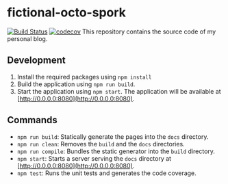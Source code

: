 # fictional-octo-spork
[![Build Status](https://travis-ci.org/Dilatorily/fictional-octo-spork.svg?branch=master)](https://travis-ci.org/Dilatorily/fictional-octo-spork) [![codecov](https://codecov.io/gh/Dilatorily/fictional-octo-spork/branch/main/graph/badge.svg)](https://codecov.io/gh/Dilatorily/fictional-octo-spork)
This repository contains the source code of my personal blog.

## Development
1. Install the required packages using `npm install`
2. Build the application using `npm run build`.
3. Start the application using `npm start`. The application will be available at [http://0.0.0.0:8080](http://0.0.0.0:8080).

## Commands
- `npm run build`: Statically generate the pages into the `docs` directory.
- `npm run clean`: Removes the `build` and the `docs` directories.
- `npm run compile`: Bundles the static generator into the `build` directory.
- `npm start`: Starts a server serving the `docs` directory at [http://0.0.0.0:8080](http://0.0.0.0:8080).
- `npm test`: Runs the unit tests and generates the code coverage.
